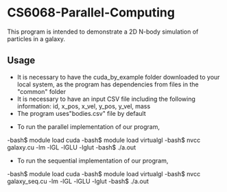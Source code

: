 # CS6068-Parallel-Computing

This program is intended to demonstrate a 2D N-body simulation of particles in a galaxy. 

## Usage 

- It is necessary to have the cuda_by_example folder downloaded to your local system, as the program has dependencies from files in the "common" folder
- It is necessary to have an input CSV file including the following information: id, x_pos, x_vel, y_pos, y_vel, mass
- The program uses"bodies.csv" file by default 
 
* To run the parallel implementation of our program,
 
-bash$ module load cuda
-bash$ module load virtualgl
-bash$ nvcc galaxy.cu -lm -lGL -lGLU -lglut
-bash$ ./a.out 

* To run the sequential implementation of our program, 

-bash$ module load cuda
-bash$ module load virtualgl
-bash$ nvcc galaxy_seq.cu -lm -lGL -lGLU -lglut
-bash$ ./a.out 


 
